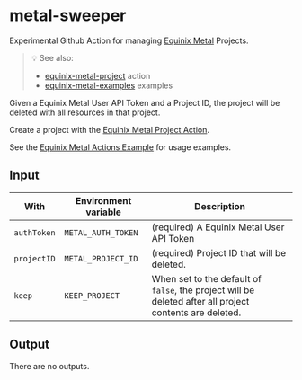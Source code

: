 # metal-sweeper

Experimental Github Action for managing [Equinix Metal](https://metal.equinix.com) Projects.

> :bulb: See also:
> * [equinix-metal-project](https://github.com/equinix-labs/metal-project-action) action
> * [equinix-metal-examples](https://github.com/equinix-labs/metal-actions-example) examples

Given a Equinix Metal User API Token and a Project ID, the project will be deleted with all resources in that project.

Create a project with the [Equinix Metal Project Action](https://github.com/equinix-labs/metal-project-action).

See the [Equinix Metal Actions Example](https://github.com/equinix-labs/metal-actions-example) for usage examples.

## Input

With | Environment variable | Description
--- | --- | ---
`authToken` | `METAL_AUTH_TOKEN` | (required) A Equinix Metal User API Token
`projectID` | `METAL_PROJECT_ID` | (required) Project ID that will be deleted.
`keep` | `KEEP_PROJECT` | When set to the default of `false`, the project will be deleted after all project contents are deleted.

## Output

There are no outputs.
